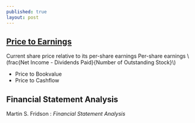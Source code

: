 ```yaml
---
published: true
layout: post
---
```

## [Price to Earnings](http://www.investopedia.com/terms/p/price-earningsratio.asp)

Current share price relative to its per-share earnings
Per-share earnings \\(frac{Net Income - Dividends Paid}{Number of Outstanding Stock}\\)

- Price to Bookvalue
- Price to Cashflow

## Financial Statement Analysis

Martin S. Fridson : _Financial Statement Analysis_
